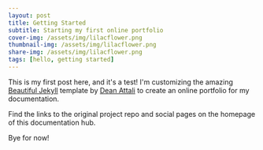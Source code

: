 ```yaml
---
layout: post
title: Getting Started
subtitle: Starting my first online portfolio
cover-img: /assets/img/lilacflower.png
thumbnail-img: /assets/img/lilacflower.png
share-img: /assets/img/lilacflower.png
tags: [hello, getting started]
---
```


This is my first post here, and it's a test! I'm customizing the amazing <a href="https://beautifuljekyll.com/" target="_blank">Beautiful Jekyll</a> template by <a href="https://twitter.com/daattali" target="_blank">Dean Attali</a> to create an online portfolio for my documentation.

Find the links to the original project repo and social pages on the homepage of this documentation hub.

Bye for now!
